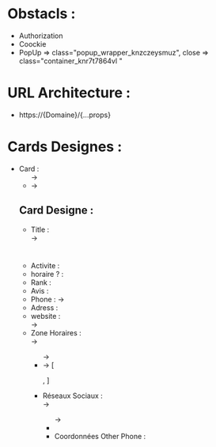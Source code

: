 # Obstacls :

- Authorization
- Coockie
- PopUp => class="popup_wrapper_knzczeysmuz", close => class="container_knr7t7864vl "

# URL Architecture :

- https://{Domaine}/{...props}

# Cards Designes :

- Card : <ul class="bi-list"> -> <li class="bi-generic"> -> <a class="bi-activity-hours">

## Card Designe :

- Title : <div class="denom"> -> <h1 class="noTrad">
- Activite : <span class="activite">
- horaire ? :
- Rank : <span class="note_moyenne">
- Avis : <span class="bi-rating">
- Phone : <a class="hidden-phone"> -> <span class="coord-numero-inscription">
- Adress : <div class="address-container"> <span class="noTrad">
- website : <div class="lvs-container"> -> <span class="value">
- Zone Horaires : <div class="zone-info-horaires"> -> <ul class="liste-horaires-principaux"> -> <li class="horaire-ouvert"> -> [<p class="jour">, <span class="horaire">]
- Réseaux Sociaux : <div class="bloc-info-sites-reseaux"> -> <ul class="clearfix"> -> <li class="premiere-visibilite">
- Coordonnées Other Phone : <span class="coord-numero">
